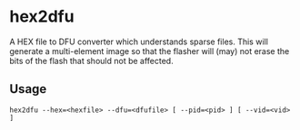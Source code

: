 # hex2dfu
A HEX file to DFU converter which understands sparse files. This will generate a multi-element image
so that the flasher will (may) not erase the bits of the flash that should not be affected.

## Usage

    hex2dfu --hex=<hexfile> --dfu=<dfufile> [ --pid=<pid> ] [ --vid=<vid> ]


